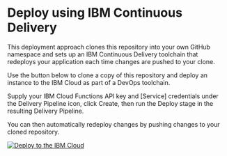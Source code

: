 # Deploy using IBM Continuous Delivery

This deployment approach clones this repository into your own GitHub namespace and sets up an IBM Continuous Delivery toolchain that redeploys your application each time changes are pushed to your clone.

Use the button below to clone a copy of this repository and deploy an instance to the IBM Cloud as part of a DevOps toolchain.

Supply your IBM Cloud Functions API key and [Service] credentials under the Delivery Pipeline icon, click Create, then run the Deploy stage in the resulting Delivery Pipeline.

You can then automatically redeploy changes by pushing changes to your cloned repository.

[![Deploy to the IBM Cloud](https://bluemix.net/deploy/button.png)](https://bluemix.net/deploy?repository=https://github.com/IBM/ibm-cloud-functions-refarch-data-processing-message-hub.git)